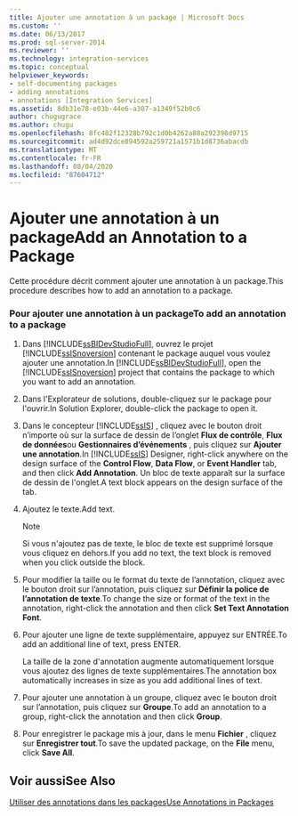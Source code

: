 ```yaml
---
title: Ajouter une annotation à un package | Microsoft Docs
ms.custom: ''
ms.date: 06/13/2017
ms.prod: sql-server-2014
ms.reviewer: ''
ms.technology: integration-services
ms.topic: conceptual
helpviewer_keywords:
- self-documenting packages
- adding annotations
- annotations [Integration Services]
ms.assetid: 8db31e78-e03b-44e6-a307-a1349f52b0c6
author: chugugrace
ms.author: chugu
ms.openlocfilehash: 8fc482f12328b792c1d0b4262a88a292398d9715
ms.sourcegitcommit: ad4d92dce894592a259721a1571b1d8736abacdb
ms.translationtype: MT
ms.contentlocale: fr-FR
ms.lasthandoff: 08/04/2020
ms.locfileid: "87604712"
---
```

# <a name="add-an-annotation-to-a-package"></a><span data-ttu-id="ffcac-102">Ajouter une annotation à un package</span><span class="sxs-lookup"><span data-stu-id="ffcac-102">Add an Annotation to a Package</span></span>
  <span data-ttu-id="ffcac-103">Cette procédure décrit comment ajouter une annotation à un package.</span><span class="sxs-lookup"><span data-stu-id="ffcac-103">This procedure describes how to add an annotation to a package.</span></span>  
  
### <a name="to-add-an-annotation-to-a-package"></a><span data-ttu-id="ffcac-104">Pour ajouter une annotation à un package</span><span class="sxs-lookup"><span data-stu-id="ffcac-104">To add an annotation to a package</span></span>  
  
1.  <span data-ttu-id="ffcac-105">Dans [!INCLUDE[ssBIDevStudioFull](../includes/ssbidevstudiofull-md.md)], ouvrez le projet [!INCLUDE[ssISnoversion](../includes/ssisnoversion-md.md)] contenant le package auquel vous voulez ajouter une annotation.</span><span class="sxs-lookup"><span data-stu-id="ffcac-105">In [!INCLUDE[ssBIDevStudioFull](../includes/ssbidevstudiofull-md.md)], open the [!INCLUDE[ssISnoversion](../includes/ssisnoversion-md.md)] project that contains the package to which you want to add an annotation.</span></span>  
  
2.  <span data-ttu-id="ffcac-106">Dans l'Explorateur de solutions, double-cliquez sur le package pour l'ouvrir.</span><span class="sxs-lookup"><span data-stu-id="ffcac-106">In Solution Explorer, double-click the package to open it.</span></span>  
  
3.  <span data-ttu-id="ffcac-107">Dans le concepteur [!INCLUDE[ssIS](../includes/ssis-md.md)] , cliquez avec le bouton droit n’importe où sur la surface de dessin de l’onglet **Flux de contrôle**, **Flux de données**ou **Gestionnaires d’événements** , puis cliquez sur **Ajouter une annotation**.</span><span class="sxs-lookup"><span data-stu-id="ffcac-107">In [!INCLUDE[ssIS](../includes/ssis-md.md)] Designer, right-click anywhere on the design surface of the **Control Flow**, **Data Flow**, or **Event Handler** tab, and then click **Add Annotation**.</span></span> <span data-ttu-id="ffcac-108">Un bloc de texte apparaît sur la surface de dessin de l'onglet.</span><span class="sxs-lookup"><span data-stu-id="ffcac-108">A text block appears on the design surface of the tab.</span></span>  
  
4.  <span data-ttu-id="ffcac-109">Ajoutez le texte.</span><span class="sxs-lookup"><span data-stu-id="ffcac-109">Add text.</span></span>  
  
    > [!NOTE]  
    >  <span data-ttu-id="ffcac-110">Si vous n'ajoutez pas de texte, le bloc de texte est supprimé lorsque vous cliquez en dehors.</span><span class="sxs-lookup"><span data-stu-id="ffcac-110">If you add no text, the text block is removed when you click outside the block.</span></span>  
  
5.  <span data-ttu-id="ffcac-111">Pour modifier la taille ou le format du texte de l’annotation, cliquez avec le bouton droit sur l’annotation, puis cliquez sur **Définir la police de l’annotation de texte**.</span><span class="sxs-lookup"><span data-stu-id="ffcac-111">To change the size or format of the text in the annotation, right-click the annotation and then click **Set Text Annotation Font**.</span></span>  
  
6.  <span data-ttu-id="ffcac-112">Pour ajouter une ligne de texte supplémentaire, appuyez sur ENTRÉE.</span><span class="sxs-lookup"><span data-stu-id="ffcac-112">To add an additional line of text, press ENTER.</span></span>  
  
     <span data-ttu-id="ffcac-113">La taille de la zone d'annotation augmente automatiquement lorsque vous ajoutez des lignes de texte supplémentaires.</span><span class="sxs-lookup"><span data-stu-id="ffcac-113">The annotation box automatically increases in size as you add additional lines of text.</span></span>  
  
7.  <span data-ttu-id="ffcac-114">Pour ajouter une annotation à un groupe, cliquez avec le bouton droit sur l’annotation, puis cliquez sur **Groupe**.</span><span class="sxs-lookup"><span data-stu-id="ffcac-114">To add an annotation to a group, right-click the annotation and then click **Group**.</span></span>  
  
8.  <span data-ttu-id="ffcac-115">Pour enregistrer le package mis à jour, dans le menu **Fichier** , cliquez sur **Enregistrer tout**.</span><span class="sxs-lookup"><span data-stu-id="ffcac-115">To save the updated package, on the **File** menu, click **Save All**.</span></span>  
  
## <a name="see-also"></a><span data-ttu-id="ffcac-116">Voir aussi</span><span class="sxs-lookup"><span data-stu-id="ffcac-116">See Also</span></span>  
 [<span data-ttu-id="ffcac-117">Utiliser des annotations dans les packages</span><span class="sxs-lookup"><span data-stu-id="ffcac-117">Use Annotations in Packages</span></span>](use-annotations-in-packages.md)  
  
  
